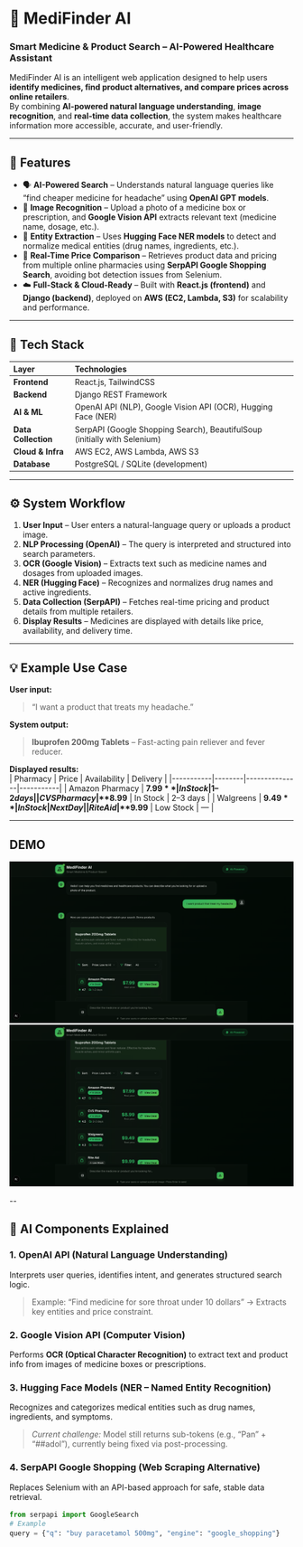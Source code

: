# 🧠 MediFinder AI  
### Smart Medicine & Product Search – AI-Powered Healthcare Assistant  

MediFinder AI is an intelligent web application designed to help users **identify medicines, find product alternatives, and compare prices across online retailers**.  
By combining **AI-powered natural language understanding**, **image recognition**, and **real-time data collection**, the system makes healthcare information more accessible, accurate, and user-friendly.  

---

## 🚀 Features  

- 🗣️ **AI-Powered Search** – Understands natural language queries like “find cheaper medicine for headache” using **OpenAI GPT models**.  
- 📸 **Image Recognition** – Upload a photo of a medicine box or prescription, and **Google Vision API** extracts relevant text (medicine name, dosage, etc.).  
- 🧬 **Entity Extraction** – Uses **Hugging Face NER models** to detect and normalize medical entities (drug names, ingredients, etc.).  
- 🛒 **Real-Time Price Comparison** – Retrieves product data and pricing from multiple online pharmacies using **SerpAPI Google Shopping Search**, avoiding bot detection issues from Selenium.  
- ☁️ **Full-Stack & Cloud-Ready** – Built with **React.js (frontend)** and **Django (backend)**, deployed on **AWS (EC2, Lambda, S3)** for scalability and performance.  

---

## 🧰 Tech Stack  

| Layer | Technologies |
|:------|:-------------|
| **Frontend** | React.js, TailwindCSS |
| **Backend** | Django REST Framework |
| **AI & ML** | OpenAI API (NLP), Google Vision API (OCR), Hugging Face (NER) |
| **Data Collection** | SerpAPI (Google Shopping Search), BeautifulSoup (initially with Selenium) |
| **Cloud & Infra** | AWS EC2, AWS Lambda, AWS S3 |
| **Database** | PostgreSQL / SQLite (development) |

---

## ⚙️ System Workflow  

1. **User Input** – User enters a natural-language query or uploads a product image.  
2. **NLP Processing (OpenAI)** – The query is interpreted and structured into search parameters.  
3. **OCR (Google Vision)** – Extracts text such as medicine names and dosages from uploaded images.  
4. **NER (Hugging Face)** – Recognizes and normalizes drug names and active ingredients.  
5. **Data Collection (SerpAPI)** – Fetches real-time pricing and product details from multiple retailers.  
6. **Display Results** – Medicines are displayed with details like price, availability, and delivery time.  

---

## 💡 Example Use Case  

**User input:**  
> “I want a product that treats my headache.”  

**System output:**  
> **Ibuprofen 200mg Tablets** – Fast-acting pain reliever and fever reducer.  

**Displayed results:**  
| Pharmacy | Price | Availability | Delivery |
|-----------|--------|---------------|-----------|
| Amazon Pharmacy | **$7.99** | In Stock | 1–2 days |
| CVS Pharmacy | **$8.99** | In Stock | 2–3 days |
| Walgreens | **$9.49** | In Stock | Next Day |
| Rite Aid | **$9.99** | Low Stock | — |

---
## DEMO 
![Demo Screenshot 1](./demo/demo1.png)
![Demo Screenshot 2](./demo/demo2.png)

--
## 🧠 AI Components Explained  

### **1. OpenAI API (Natural Language Understanding)**  
Interprets user queries, identifies intent, and generates structured search logic.  
> Example: “Find medicine for sore throat under 10 dollars” → Extracts key entities and price constraint.

### **2. Google Vision API (Computer Vision)**  
Performs **OCR (Optical Character Recognition)** to extract text and product info from images of medicine boxes or prescriptions.

### **3. Hugging Face Models (NER – Named Entity Recognition)**  
Recognizes and categorizes medical entities such as drug names, ingredients, and symptoms.  
> *Current challenge:* Model still returns sub-tokens (e.g., “Pan” + “##adol”), currently being fixed via post-processing.

### **4. SerpAPI Google Shopping (Web Scraping Alternative)**  
Replaces Selenium with an API-based approach for safe, stable data retrieval.  
```python
from serpapi import GoogleSearch
# Example
query = {"q": "buy paracetamol 500mg", "engine": "google_shopping"}

